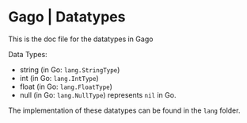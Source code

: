 # Gago | Datatypes

This is the doc file for the datatypes in Gago

Data Types:

- string (in Go: `lang.StringType`)
- int (in Go: `lang.IntType`)
- float (in Go: `lang.FloatType`)
- null (in Go: `lang.NullType`) represents `nil` in Go.

The implementation of these datatypes can be found in the `lang` folder.
